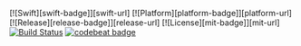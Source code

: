 [![Swift][swift-badge]][swift-url]
[![Platform][platform-badge]][platform-url]
[![Release][release-badge]][release-url]
[![License][mit-badge]][mit-url]
[![Build Status](https://travis-ci.com/carlos21/SwiftChip8.svg?branch=master)](https://travis-ci.com/carlos21/SwiftChip8)
[![codebeat badge](https://codebeat.co/badges/3855d468-22b9-4f3c-93f2-2bbb308d1813)](https://codebeat.co/projects/github-com-carlos21-swiftchip8-master)